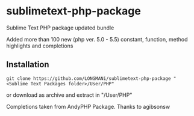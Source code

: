 sublimetext-php-package
=======================

Sublime Text PHP package updated bundle

Added more than 100 new (php ver. 5.0 - 5.5) constant, function, method highlights and completions

## Installation

    git clone https://github.com/LONGMANi/sublimetext-php-package "<Sublime Text Packages folder>/User/PHP"

or download as archive and extract in "<Sublime Text Packages folder>/User/PHP"

Completions taken from AndyPHP Package. Thanks to agibsonsw
